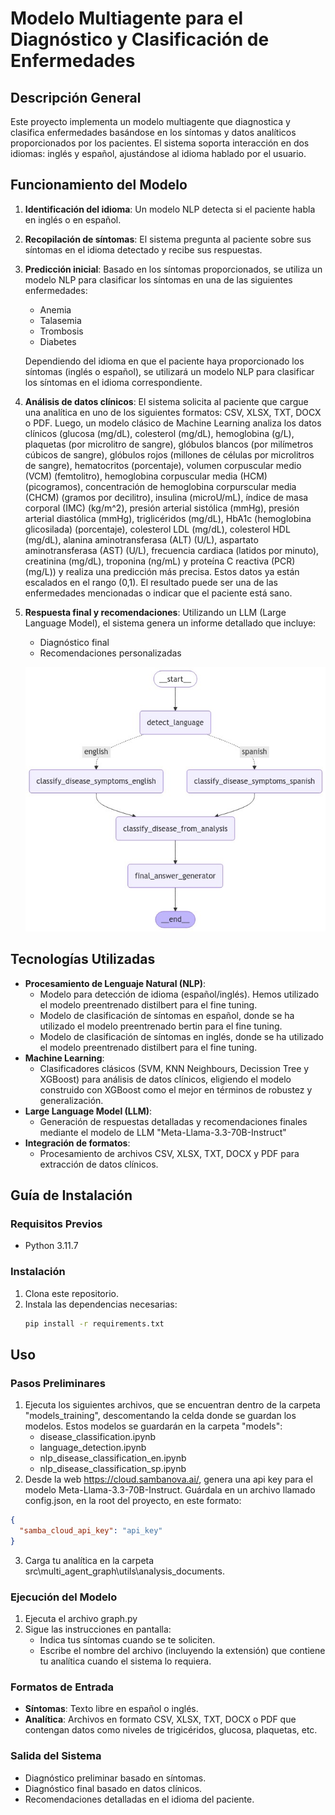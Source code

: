 # Modelo Multiagente para el Diagnóstico y Clasificación de Enfermedades

## Descripción General
Este proyecto implementa un modelo multiagente que diagnostica y clasifica enfermedades basándose en los síntomas y datos analíticos proporcionados por los pacientes. El sistema soporta interacción en dos idiomas: inglés y español, ajustándose al idioma hablado por el usuario.

## Funcionamiento del Modelo
1. **Identificación del idioma**: Un modelo NLP detecta si el paciente habla en inglés o en español.
2. **Recopilación de síntomas**: El sistema pregunta al paciente sobre sus síntomas en el idioma detectado y recibe sus respuestas.
3. **Predicción inicial**: Basado en los síntomas proporcionados, se utiliza un modelo NLP para clasificar los síntomas en una de las siguientes enfermedades:
   - Anemia
   - Talasemia
   - Trombosis
   - Diabetes

    Dependiendo del idioma en que el paciente haya proporcionado los síntomas (inglés o español), se utilizará un modelo NLP para clasificar los síntomas en el idioma correspondiente.
4. **Análisis de datos clínicos**: El sistema solicita al paciente que cargue una analítica en uno de los siguientes formatos: CSV, XLSX, TXT, DOCX o PDF. Luego, un modelo clásico de Machine Learning analiza los datos clínicos (glucosa (mg/dL), colesterol (mg/dL), hemoglobina (g/L), plaquetas (por microlitro de sangre), glóbulos blancos (por milímetros cúbicos de sangre), glóbulos rojos (millones de células por microlitros de sangre), hematocritos (porcentaje), volumen corpuscular medio (VCM) (femtolitro), hemoglobina corpuscular media (HCM) (picogramos), concentración de hemoglobina corpurscular media (CHCM) (gramos por decilitro), insulina (microU/mL), índice de masa corporal (IMC) (kg/m^2), presión arterial sistólica (mmHg), presión arterial diastólica (mmHg), triglicéridos (mg/dL), HbA1c (hemoglobina glicosilada) (porcentaje), colesterol LDL (mg/dL), colesterol HDL (mg/dL), alanina aminotransferasa (ALT) (U/L), aspartato aminotransferasa (AST) (U/L), frecuencia cardiaca (latidos por minuto), creatinina (mg/dL), troponina (ng/mL) y proteína C reactiva (PCR) (mg/L)) y realiza una predicción más precisa. Estos datos ya están escalados en el rango (0,1). El resultado puede ser una de las enfermedades mencionadas o indicar que el paciente está sano.

5. **Respuesta final y recomendaciones**: Utilizando un LLM (Large Language Model), el sistema genera un informe detallado que incluye:
   - Diagnóstico final
   - Recomendaciones personalizadas

   ![Arquitectura del modelo](arquitectura_modelo.jpg)

## Tecnologías Utilizadas
- **Procesamiento de Lenguaje Natural (NLP)**:
  - Modelo para detección de idioma (español/inglés). Hemos utilizado el modelo preentrenado distilbert para el fine tuning.
  - Modelo de clasificación de síntomas en español, donde se ha utilizado el modelo preentrenado bertin para el fine tuning.
  - Modelo de clasificación de síntomas en inglés, donde se ha utilizado el modelo preentrenado distilbert para el fine tuning.
- **Machine Learning**:
  - Clasificadores clásicos (SVM, KNN Neighbours, Decission Tree y XGBoost) para análisis de datos clínicos, eligiendo el modelo construido con XGBoost como el mejor en términos de robustez y generalización.
- **Large Language Model (LLM)**:
  - Generación de respuestas detalladas y recomendaciones finales mediante el modelo de LLM "Meta-Llama-3.3-70B-Instruct"
- **Integración de formatos**:
  - Procesamiento de archivos CSV, XLSX, TXT, DOCX y PDF para extracción de datos clínicos.


## Guía de Instalación
### Requisitos Previos
- Python 3.11.7

### Instalación
1. Clona este repositorio.
2. Instala las dependencias necesarias:
   ```bash
   pip install -r requirements.txt
   ```

## Uso
### Pasos Preliminares
1. Ejecuta los siguientes archivos, que se encuentran dentro de la carpeta "models_training", descomentando la celda donde se guardan los modelos. Estos modelos se guardarán en la carpeta "models":
   - disease_classification.ipynb
   - language_detection.ipynb
   - nlp_disease_classification_en.ipynb
   - nlp_disease_classification_sp.ipynb
2. Desde la web https://cloud.sambanova.ai/, genera una api key para el modelo Meta-Llama-3.3-70B-Instruct. Guárdala en un archivo llamado config.json, en la root del proyecto, en este formato:

```json
{
  "samba_cloud_api_key": "api_key"
}
   ```
3. Carga tu analítica en la carpeta src\multi_agent_graph\utils\analysis_documents.
### Ejecución del Modelo
1. Ejecuta el archivo graph.py
2. Sigue las instrucciones en pantalla:
   - Indica tus síntomas cuando se te soliciten.
   - Escribe el nombre del archivo (incluyendo la extensión) que contiene tu analítica cuando el sistema lo requiera.

### Formatos de Entrada
- **Síntomas**: Texto libre en español o inglés.
- **Analítica**: Archivos en formato CSV, XLSX, TXT, DOCX o PDF que contengan datos como niveles de trigicéridos, glucosa, plaquetas, etc.

### Salida del Sistema
- Diagnóstico preliminar basado en síntomas.
- Diagnóstico final basado en datos clínicos.
- Recomendaciones detalladas en el idioma del  paciente.



  